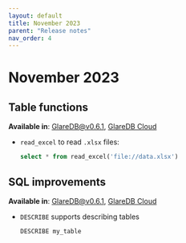 ```yaml
---
layout: default
title: November 2023
parent: "Release notes"
nav_order: 4
---
```


# November 2023

## Table functions

**Available in**: [GlareDB@v0.6.1], [GlareDB Cloud]

- `read_excel` to read `.xlsx` files:

  ```sql
  select * from read_excel('file://data.xlsx')
  ```

## SQL improvements

**Available in**: [GlareDB@v0.6.1], [GlareDB Cloud]

- `DESCRIBE` supports describing tables

  ```sql
  DESCRIBE my_table
  ```

[GlareDB@v0.6.1]: https://github.com/GlareDB/glaredb/releases/tag/v0.6.1
[GlareDB Cloud]: https://console.glaredb.com
